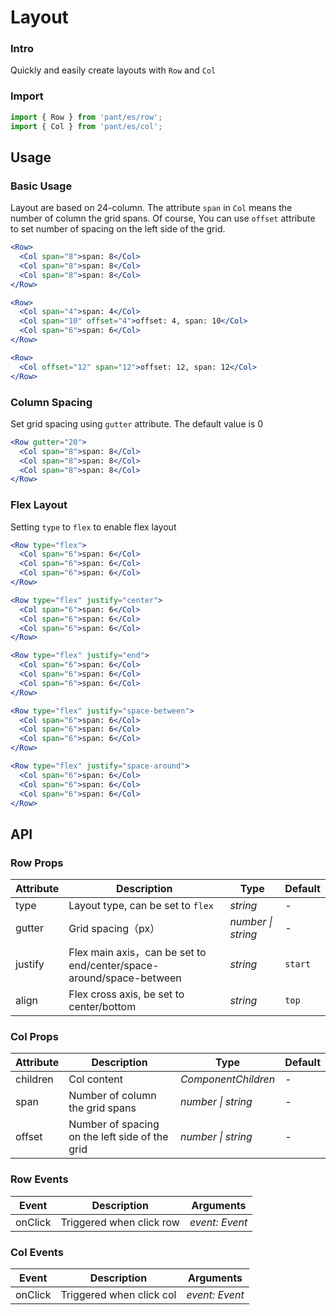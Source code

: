 # Layout

### Intro

Quickly and easily create layouts with `Row` and `Col`

### Import

```js
import { Row } from 'pant/es/row';
import { Col } from 'pant/es/col';
```

## Usage

### Basic Usage

Layout are based on 24-column. The attribute `span` in `Col` means the number of column the grid spans. Of course, You can use `offset` attribute to set number of spacing on the left side of the grid.

```jsx
<Row>
  <Col span="8">span: 8</Col>
  <Col span="8">span: 8</Col>
  <Col span="8">span: 8</Col>
</Row>

<Row>
  <Col span="4">span: 4</Col>
  <Col span="10" offset="4">offset: 4, span: 10</Col>
  <Col span="6">span: 6</Col>
</Row>

<Row>
  <Col offset="12" span="12">offset: 12, span: 12</Col>
</Row>
```

### Column Spacing

Set grid spacing using `gutter` attribute. The default value is 0

```jsx
<Row gutter="20">
  <Col span="8">span: 8</Col>
  <Col span="8">span: 8</Col>
  <Col span="8">span: 8</Col>
</Row>
```

### Flex Layout

Setting `type` to `flex` to enable flex layout

```jsx
<Row type="flex">
  <Col span="6">span: 6</Col>
  <Col span="6">span: 6</Col>
  <Col span="6">span: 6</Col>
</Row>

<Row type="flex" justify="center">
  <Col span="6">span: 6</Col>
  <Col span="6">span: 6</Col>
  <Col span="6">span: 6</Col>
</Row>

<Row type="flex" justify="end">
  <Col span="6">span: 6</Col>
  <Col span="6">span: 6</Col>
  <Col span="6">span: 6</Col>
</Row>

<Row type="flex" justify="space-between">
  <Col span="6">span: 6</Col>
  <Col span="6">span: 6</Col>
  <Col span="6">span: 6</Col>
</Row>

<Row type="flex" justify="space-around">
  <Col span="6">span: 6</Col>
  <Col span="6">span: 6</Col>
  <Col span="6">span: 6</Col>
</Row>
```

## API

### Row Props

| Attribute | Description | Type | Default |
| --- | --- | --- | --- |
| type | Layout type, can be set to `flex` | _string_ | - |
| gutter | Grid spacing（px） | _number \| string_ | - |
| justify | Flex main axis，can be set to end/center/space-around/space-between | _string_ | `start` |
| align | Flex cross axis, be set to center/bottom | _string_ | `top` |

### Col Props

| Attribute | Description | Type | Default |
| --- | --- | --- | --- |
| children | Col content | _ComponentChildren_ | - |
| span | Number of column the grid spans | _number \| string_ | - |
| offset | Number of spacing on the left side of the grid | _number \| string_ | - |

### Row Events

| Event | Description              | Arguments      |
| ----- | ------------------------ | -------------- |
| onClick | Triggered when click row | _event: Event_ |

### Col Events

| Event | Description              | Arguments      |
| ----- | ------------------------ | -------------- |
| onClick | Triggered when click col | _event: Event_ |
